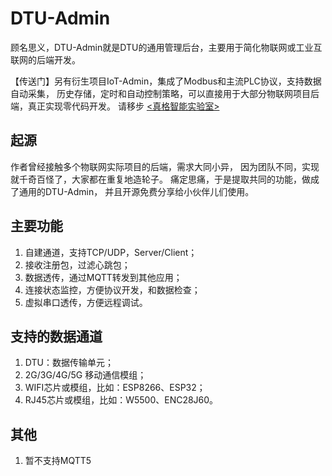 # DTU-Admin

顾名思义，DTU-Admin就是DTU的通用管理后台，主要用于简化物联网或工业互联网的后端开发。

【传送门】另有衍生项目IoT-Admin，集成了Modbus和主流PLC协议，支持数据自动采集，
历史存储，定时和自动控制策略，可以直接用于大部分物联网项目后端，真正实现零代码开发。
请移步 [<真格智能实验室>](https://labs.zgwit.com)

## 起源
作者曾经接触多个物联网实际项目的后端，需求大同小异，
因为团队不同，实现就千奇百怪了，大家都在重复地造轮子。
痛定思痛，于是提取共同的功能，做成了通用的DTU-Admin，
并且开源免费分享给小伙伴儿们使用。

## 主要功能
1. 自建通道，支持TCP/UDP，Server/Client；
2. 接收注册包，过滤心跳包；
3. 数据透传，通过MQTT转发到其他应用；
4. 连接状态监控，方便协议开发，和数据检查；
5. 虚拟串口透传，方便远程调试。

## 支持的数据通道
1. DTU：数据传输单元；
2. 2G/3G/4G/5G 移动通信模组；
3. WIFI芯片或模组，比如：ESP8266、ESP32；
4. RJ45芯片或模组，比如：W5500、ENC28J60。

## 其他
1. 暂不支持MQTT5





